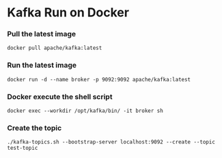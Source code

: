 # Kafka Run on Docker

### Pull the latest image
    docker pull apache/kafka:latest
    
### Run the latest image
    docker run -d --name broker -p 9092:9092 apache/kafka:latest

### Docker execute the shell script
    docker exec --workdir /opt/kafka/bin/ -it broker sh

### Create the topic
    ./kafka-topics.sh --bootstrap-server localhost:9092 --create --topic test-topic
